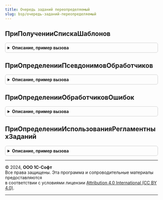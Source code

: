```yaml
---
title: Очередь заданий переопределяемый
slug: bsp/очередь-заданий-переопределяемый
---
```



## ПриПолученииСпискаШаблонов
<details style="margin: 1em 0; padding: 0.5em; border: 1px solid #ccc; border-radius: 6px;">

<summary style="font-weight: bold; cursor: pointer;">Описание, пример вызова</summary>

```bsl

// Формирует список шаблонов заданий очереди.
// @skip-warning ПустойМетод - переопределяемый метод.
//
// Параметры:
//  ШаблоныЗаданий - Массив Из Строка - В параметр следует добавить имена предопределенных
//   неразделенных регламентных заданий, которые должны использоваться в качестве
//   шаблонов для заданий очереди.
//
Процедура ПриПолученииСпискаШаблонов(ШаблоныЗаданий) Экспорт
```

Пример вызова
```bsl
ОчередьЗаданийПереопределяемый.ПриПолученииСпискаШаблонов(ШаблоныЗаданий) 
```
</details>

## ПриОпределенииПсевдонимовОбработчиков
<details style="margin: 1em 0; padding: 0.5em; border: 1px solid #ccc; border-radius: 6px;">

<summary style="font-weight: bold; cursor: pointer;">Описание, пример вызова</summary>

```bsl

// Заполняет соответствие имен методов их псевдонимам для вызова из очереди заданий.
// @skip-warning ПустойМетод - переопределяемый метод.
//
// Параметры:
//  СоответствиеИменПсевдонимам - Соответствие из КлючИЗначение:
//    * Ключ - Строка - псевдоним метода, например "ОчиститьОбластьДанных".
//    * Значение - Строка - Имя метода для вызова, например "РаботаВМоделиСервиса.ОчиститьОбластьДанных".
//        В качестве значения можно указать Неопределено, в этом случае считается что имя
//        совпадает с псевдонимом.
//
Процедура ПриОпределенииПсевдонимовОбработчиков(СоответствиеИменПсевдонимам) Экспорт
```

Пример вызова
```bsl
ОчередьЗаданийПереопределяемый.ПриОпределенииПсевдонимовОбработчиков(СоответствиеИменПсевдонимам) 
```
</details>

## ПриОпределенииОбработчиковОшибок
<details style="margin: 1em 0; padding: 0.5em; border: 1px solid #ccc; border-radius: 6px;">

<summary style="font-weight: bold; cursor: pointer;">Описание, пример вызова</summary>

```bsl

// Заполняет соответствие методов обработчиков ошибок псевдонимам методов, при возникновении
// ошибок в которых они вызываются.
// @skip-warning ПустойМетод - переопределяемый метод.
//
// Параметры:
//  ОбработчикиОшибок - Соответствие из КлючИЗначение:
//    * Ключ - Строка - Псевдоним метода, например ОчиститьОбластьДанных.
//    * Значение - Строка - Имя метода - обработчика ошибок, для вызова при возникновении ошибки.
//        Обработчик ошибок вызывается в случае завершения выполнения исходного задания
//        с ошибкой. Обработчик ошибок вызывается в той же области данных, что и исходное задание.
//        Метод обработчика ошибок считается разрешенным к вызову механизмами очереди.
//        Параметры обработчика ошибок:
//          ПараметрыЗадания - Структура - параметры задания очереди.
//          Параметры
//          НомерПопытки
//          КоличествоПовторовПриАварийномЗавершении
//          ДатаНачалаПоследнегоЗапуска.
//
Процедура ПриОпределенииОбработчиковОшибок(ОбработчикиОшибок) Экспорт
```

Пример вызова
```bsl
ОчередьЗаданийПереопределяемый.ПриОпределенииОбработчиковОшибок(ОбработчикиОшибок) 
```
</details>

## ПриОпределенииИспользованияРегламентныхЗаданий
<details style="margin: 1em 0; padding: 0.5em; border: 1px solid #ccc; border-radius: 6px;">

<summary style="font-weight: bold; cursor: pointer;">Описание, пример вызова</summary>

```bsl

// Формирует таблицу регламентных заданий с признаком использования в модели сервиса.
// @skip-warning ПустойМетод - переопределяемый метод.
//
// Параметры:
//  ТаблицаИспользования - ТаблицаЗначений - описание:
//	* РегламентноеЗадание - Строка - имя регламентного задания.
//  * Использование - Булево - признак использования.
//
Процедура ПриОпределенииИспользованияРегламентныхЗаданий(ТаблицаИспользования) Экспорт
```

Пример вызова
```bsl
ОчередьЗаданийПереопределяемый.ПриОпределенииИспользованияРегламентныхЗаданий(ТаблицаИспользования) 
```
</details>

---

© 2024, **ООО 1С-Софт**  
Все права защищены. Эта программа и сопроводительные материалы предоставляются  
в соответствии с условиями лицензии [Attribution 4.0 International (CC BY 4.0)](https://creativecommons.org/licenses/by/4.0/legalcode).

---
